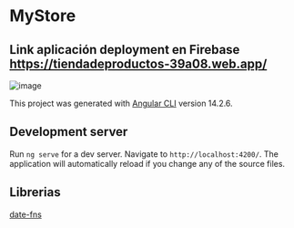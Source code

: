 # MyStore
## Link aplicación deployment en Firebase https://tiendadeproductos-39a08.web.app/

![image](https://user-images.githubusercontent.com/82009638/209756996-b4e035c9-9515-437a-bb36-2261fcdeaab5.png)


This project was generated with [Angular CLI](https://github.com/angular/angular-cli) version 14.2.6.

## Development server

Run `ng serve` for a dev server. Navigate to `http://localhost:4200/`. The application will automatically reload if you change any of the source files.
## Librerias
[date-fns](https://date-fns.org/docs/Getting-Started#installation)

